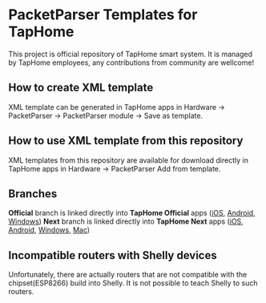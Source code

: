 # PacketParser Templates for TapHome

This project is official repository of TapHome smart system. It is managed by TapHome employees, any contributions from community are wellcome!

## How to create XML template
XML template can be generated in TapHome apps in Hardware -> PacketParser -> PacketParser module -> Save as template.

## How to use XML template from this repository
XML templates from this repository are available for download directly in TapHome apps in Hardware -> PacketParser Add from template.

## Branches
**Official** branch is linked directly into **TapHome Official** apps ([iOS](https://apps.apple.com/app/taphome-official-smart-home/id1081828287), [Android](https://play.google.com/store/apps/details?id=com.taphome.android.offline), [Windows](https://www.microsoft.com/en-us/p/taphome-official/9pccwvql3plf))
**Next** branch is linked directly into **TapHome Next** apps ([iOS](https://apps.apple.com/us/app/taphome-next-smart-home/id1354368928), [Android](https://play.google.com/store/apps/details?id=com.taphome.android.next), [Windows](https://www.microsoft.com/sk-sk/p/taphome-next/9nq4pg3h7nf6), [Mac](https://taphome.com/sk/support/1316618249))

## Incompatible routers with Shelly devices
Unfortunately, there are actually routers that are not compatible with the chipset(ESP8266) build into Shelly. It is not possible to teach Shelly to such routers.